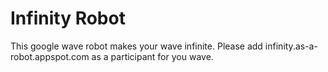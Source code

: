 Infinity Robot
==============

This google wave robot makes your wave infinite. Please add infinity.as-a-robot.appspot.com as a participant for you wave.
